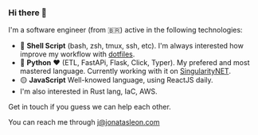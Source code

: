 ### Hi there 👋

I'm a software engineer (from 🇧🇷) active in the following technologies:

 - 🐚 **Shell Script** (bash, zsh, tmux, ssh, etc). I'm always interested how improve my workflow with [dotfiles][dotfiles].
 - 🐍 **Python** ❤️ (ETL, FastAPi, Flask, Click, Typer). My prefered and most mastered language. Currently working with it on [SingularityNET][snet].
 - 🟡 **JavaScript** Well-knowed language, using ReactJS daily.
 - I'm also interested in Rust lang, IaC, AWS.
 
 Get in touch if you guess we can help each other.
 
 You can reach me through j@jonatasleon.com
 
 [dotfiles]: https://github.com/jonatasleon/dotfiles
 [snet]: https://github.com/singnet
